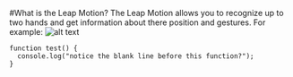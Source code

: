 #What is the Leap Motion?
The Leap Motion allows you to recognize up to two hands and get information about there position and gestures. 
For example: 
![alt text](https://i.imgur.com/vKRDXap.png)
```
function test() {
  console.log("notice the blank line before this function?");
}
```
